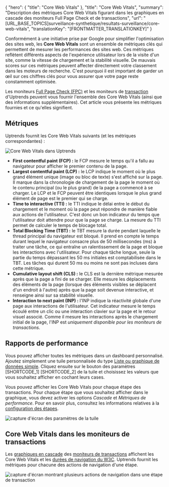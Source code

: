 {
  "hero": {
    "title": "Core Web Vitals"
  },
  "title": "Core Web Vitals",
  "summary": "Description des métriques Core Web Vitals figurant dans les graphiques en cascade des moniteurs Full Page Check et de transactions",
  "url": "[URL_BASE_TOPICS]surveillance-synthetique/resultats-surveillance/core-web-vitals",
  "translationKey": "[FRONTMATTER_TRANSLATIONKEY]"
}

Conformément à une initiative prise par Google pour simplifier l'optimisation des sites web, les **Core Web Vitals** sont un ensemble de métriques clés qui permettent de mesurer les performances des sites web. Ces métriques reflètent différents aspects de l'expérience utilisateur lors de la visite d'un site, comme la vitesse de chargement et la stabilité visuelle. De mauvais scores sur ces métriques peuvent affecter directement votre classement dans les moteurs de recherche. C'est pourquoi il est important de garder un œil sur ces chiffres clés pour vous assurer que votre page reste constamment optimisée.



Les moniteurs [Full Page Check (FPC)]([LINK_URL_1]) et les moniteurs de [transaction]([LINK_URL_2]) d'Uptrends peuvent vous fournir l'ensemble des Core Web Vitals (ainsi que des informations supplémentaires). Cet article vous présente les métriques fournies et ce qu'elles signifient.

## Métriques

Uptrends fournit les Core Web Vitals suivants (et les métriques correspondantes) :

![Core Web Vitals dans Uptrends]([LINK_URL_3])

- **First contentful paint (FCP) :** le FCP mesure le temps qu'il a fallu au navigateur pour afficher le premier contenu de la page.
- **Largest contentful paint (LCP) :** le LCP indique le moment où le plus grand élément unique (image ou bloc de texte) s'est affiché sur la page. Il marque dans la chronologie de chargement de la page le moment où le contenu principal (ou le plus grand) de la page a commencé à se charger. Le LCP et le FCP peuvent être identiques lorsque le plus grand élément de page est le premier qui se charge.
- **Time to interactive (TTI) :** le TTI indique le délai entre le début du chargement et le moment où la page peut répondre de manière fiable aux actions de l'utilisateur. C'est donc un bon indicateur du temps que l'utilisateur doit attendre pour que la page se charge. La mesure du TTI permet de calculer le temps de blocage total.
- **Total Blocking Time (TBT) :** le TBT mesure la durée pendant laquelle le thread principal du navigateur est bloqué. Il prend en compte le temps durant lequel le navigateur consacre plus de 50 millisecondes (ms) à traiter une tâche, ce qui entraîne un ralentissement de la page et bloque les interactions avec l'utilisateur. Pour chaque tâche longue, seule la partie du temps dépassant les 50 ms initiales est comptabilisée dans le TBT. Les tâches qui durent 50 ms ou moins ne sont pas incluses dans cette métrique.
- **Cumulative layout shift (CLS) :** le CLS est la dernière métrique mesurée après que la page a fini de se charger. Elle mesure les déplacements des éléments de la page (lorsque des éléments visibles se déplacent d'un endroit à l'autre) après que la page soit devenue interactive, et renseigne ainsi sur sa stabilité visuelle.
- **Interaction to next paint (INP) :** l'INP indique la réactivité globale d'une page aux interactions de l'utilisateur. Cet indicateur mesure le temps écoulé entre un clic ou une interaction clavier sur la page et le retour visuel associé. Comme il mesure les interactions après le chargement initial de la page, l'INP est *uniquement disponible pour les moniteurs de transactions*.

## Rapports de performance

Vous pouvez afficher toutes les métriques dans un dashboard personnalisé. Ajoutez simplement une tuile personnalisée du type [Liste ou graphique de données simple]([LINK_URL_4]). Cliquez ensuite sur le bouton des paramètres [SHORTCODE_1] [SHORTCODE_2] de la tuile et choisissez les valeurs que vous souhaitez afficher en cochant leurs cases.

Vous pouvez afficher les Core Web Vitals pour chaque étape des transactions. Pour chaque étape que vous souhaitez afficher dans le graphique, vous devez activer les options *Cascade* et *Métriques de performance*. Pour en savoir plus, consultez les informations relatives à la [configuration des étapes]([LINK_URL_5]).

![capture d'écran des paramètres de la tuile]([LINK_URL_6])

## Core Web Vitals dans les moniteurs de transactions

Les [graphiques en cascade]([LINK_URL_7]) des [moniteurs de transactions]([LINK_URL_8]) affichent les Core Web Vitals et les [durées de navigation du W3C]([LINK_URL_9]). Uptrends fournit les métriques pour chacune des actions de navigation d'une étape.

![capture d'écran montrant plusieurs actions de navigation dans une étape de transaction]([LINK_URL_10])